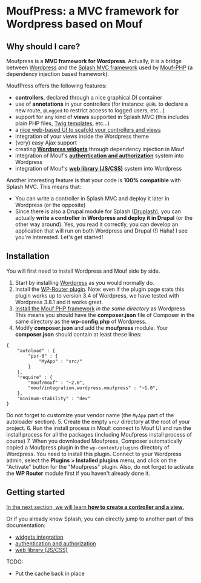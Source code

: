 MoufPress: a MVC framework for Wordpress based on Mouf
======================================================

Why should I care?
------------------

Moufpress is a **MVC framework for Wordpress**. Actually, it is a bridge between [Wordpress](http://wordpress.org/) and
the [Splash MVC framework](http://mouf-php.com/packages/mouf/mvc.splash/index.md) 
used by [Mouf-PHP](http://mouf-php.com) (a dependency injection based framework).

MoufPress offers the following features:

- **controllers**, declared through a nice graphical DI container
- use of **annotations** in your controllers (for instance: `@URL` to declare a new route, `@Logged` to restrict access to logged users, etc...)
- support for any kind of **views** supported in Splash MVC (this includes plain PHP files, [Twig templates](http://twig.sensiolabs.org/), etc...)
- a [nice web-based UI to scafold your controllers and views](http://mouf-php.com/packages/mouf/mvc.splash/doc/writing_controllers.md)
- integration of your views inside the Wordpress theme
- (very) easy Ajax support
- creating [**Wordpress widgets**](doc/widgets.md) through dependency injection in Mouf
- integration of Mouf's [**authentication and authorization**](doc/authentication_and_right_management.md) system into Wordpress
- integration of Mouf's [**web library (JS/CSS)**](doc/scripts-and-styles.md) system into Wordpress

Another interesting feature is that your code is **100% compatible** with Splash MVC. This means that:

- You can write a controller in Splash MVC and deploy it later in Wordpress (or the opposite)
- Since there is also a Drupal module for Splash ([Druplash](http://mouf-php.com/packages/mouf/integration.drupal.druplash/README.md)),
  you can actually **write a controller in Wordpress and deploy it in Drupal** (or the other way around).
  Yes, you read it correctly, you can develop an application that will run on both Wordpress and Drupal (!)
  Haha! I see you're interested. Let's get started!

Installation
------------

You will first need to install Wordpress and Mouf side by side.

1. Start by installing [Wordpress](http://wordpress.org/) as you would normally do.
2. Install the [WP-Router plugin](https://wordpress.org/plugins/wp-router/).
   Note: even if the plugin page stats this plugin works up to version 3.4 of Wordpress,
   we have tested with Wordpress 3.8.1 and it works great. 
3. [Install the Mouf PHP framework](http://mouf-php.com/packages/mouf/mouf/doc/installing_mouf.md) _in the same directory_ as Wordpress
   This means you should have the **composer.json** file of Composer in the same directory as the **wp-config.php** of Wordpress.
4. Modify **composer.json** and add the **moufpress** module. Your **composer.json** should contain at least these lines: 
```
{
	"autoload" : {
		"psr-0" : {
			"MyApp" : "src/"
		}
	},
	"require" : {
		"mouf/mouf" : "~2.0",
		"mouf/integration.wordpress.moufpress" : "~1.0",
	},
	"minimum-stability" : "dev"
}
```
   Do not forget to customize your vendor name (the `MyApp` part of the autoloader section).
5. Create the empty `src/` directory at the root of your project.
6. Run the install process in Mouf: connect to Mouf UI and run the install process for all the packages 
   (including Moufpress install process of course)
7. When you downloaded Moufpress, Composer automatically copied a Moufpress plugin in the `wp-content/plugins` directory of
   Wordpress. You need to install this plugin. Connect to your Wordpress admin,  select the **Plugins > Installed plugins** 
   menu, and click on the "Activate" button for the "Moufpress" plugin. Also, do not forget to activate
   the **WP Router** module first if you haven't already done it.


Getting started
---------------

[In the next section, we will learn **how to create a controller and a view**.](doc/mvc.md)

Or if you already know Splash, you can directly jump to another part of this documentation:

- [widgets integration](doc/widgets.md)
- [authentication and authorization](doc/authentication_and_right_management.md)
- [web library (JS/CSS)](doc/scripts-and-styles.md)

TODO:
- Put the cache back in place

